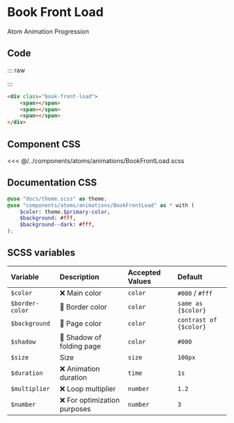 # Book Front Load
<Badge type="tip">Atom</Badge> <Badge type="info">Animation</Badge> <Badge type="info">Progression</Badge>

## Code

::: raw
<div class="dev-section">
    <div class="book-front-load">
        <span></span>
        <span></span>
        <span></span>
    </div>
</div>
:::

```html
<div class="book-front-load">
    <span></span>
    <span></span>
    <span></span>
</div>
```


## Component CSS

<<< @/../components/atoms/animations/BookFrontLoad.scss

## Documentation CSS

```scss
@use "docs/theme.scss" as theme;
@use "components/atoms/animations/BookFrontLoad" as * with (
    $color: theme.$primary-color,
    $background: #fff,
    $background--dark: #fff,
);
```

## SCSS variables

| Variable        | Description                                           | Accepted Values | Default                |
|:----------------|:------------------------------------------------------|:----------------|:-----------------------|
| `$color`        | :x: Main color                                        | `color`         | `#000` / `#fff`        |
| `$border-color` | :first_quarter_moon_with_face: Border color           | `color`         | `same as {$color}`     |
| `$background`   | :first_quarter_moon_with_face: Page color             | `color`         | `contrast of {$color}` |
| `$shadow`       | :first_quarter_moon_with_face: Shadow of folding page | `color`         | `#000`                 |
| `$size`         | Size                                                  | `size`          | `100px`                |
| `$duration`     | :x: Animation duration                                | `time`          | `1s`                   |
| `$multiplier`   | :x: Loop multiplier                                   | `number`        | `1.2`                  |
| `$number`       | :x: For optimization purposes                         | `number`        | `3`                    |

<style lang="scss">
@use "docs/theme.scss" as theme;
@use "components/atoms/animations/BookFrontLoad" as * with (
    $color: theme.$primary-color,
    $background: #fff,
    $background--dark: #fff,
);
</style>